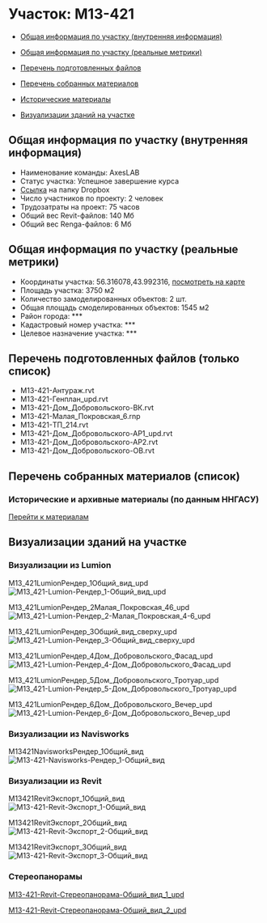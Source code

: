 # Участок: M13-421

* [Общая информация по участку (внутренняя информация)](#Chapter1)

* [Общая информация по участку (реальные метрики)](#Chapter2)

* [Перечень подготовленных файлов](#Chapter3)

* [Перечень собранных материалов](#Chapter4)

* [Исторические материалы](#Chapter5)

* [Визуализации зданий на участке](#Chapter6)

## <a id="Chapter1"></a> Общая информация по участку (внутренняя информация)
+ Наименование команды: AxesLAB
+ Статус участка: Успешное завершение курса
+ [Ссылка](https://www.dropbox.com/sh/wvvgv1nw1iqred9/AACp_WtoYN514FLkRQhmzNi9a/M13_421?dl=0) на папку Dropbox
+ Число участников по проекту: 2 человек
+ Трудозатраты на проект: 75 часов
+ Общий вес Revit-файлов: 140 Мб
+ Общий вес Renga-файлов: 6 Мб
## <a id="Chapter2"></a> Общая информация по участку (реальные метрики)
+ Координаты участка: 56.316078,43.992316, [посмотреть на карте](https://yandex.ru/maps/47/nizhny-novgorod/?ll=43.992316%2C56.316078&z=19)
+ Площадь участка: 3750 м2
+ Количество замоделированных объектов: 2 шт.
+ Общая площадь смоделированных объектов: 1545 м2
+ Район города: *** 
+ Кадастровый номер участка: *** 
+ Целевое назначение участка: *** 
## <a id="Chapter3"></a> Перечень подготовленных файлов (только список)
+ M13-421-Антураж.rvt
+ M13-421-Генплан_upd.rvt
+ M13-421-Дом_Добровольского-ВК.rvt
+ M13-421-Малая_Покровская_6.rnp
+ M13-421-ТП_214.rvt
+ М13-421-Дом_Добровольского-АР1_upd.rvt
+ М13-421-Дом_Добровольского-АР2.rvt
+ М13-421-Дом_Добровольского-ОВ.rvt
## <a id="Chapter4"></a> Перечень собранных материалов (список)
### <a id="Chapter5"></a> Исторические и архивные материалы (по данным ННГАСУ)
[Перейти к материалам](/BuidingsInfo/a1ca980a-1141-4b4e-8af8-b6090359bcb5/About.md)
## <a id="Chapter6"></a> Визуализации зданий на участке
### Визуализации из Lumion
M13_421LumionРендер_1Общий_вид_upd
![M13_421-Lumion-Рендер_1-Общий_вид_upd](/Images/M13_421/M13_421-Lumion-Рендер_1-Общий_вид_upd_Compressed.jpg)

M13_421LumionРендер_2Малая_Покровская_46_upd
![M13_421-Lumion-Рендер_2-Малая_Покровская_4-6_upd](/Images/M13_421/M13_421-Lumion-Рендер_2-Малая_Покровская_4-6_upd_Compressed.jpg)

M13_421LumionРендер_3Общий_вид_сверху_upd
![M13_421-Lumion-Рендер_3-Общий_вид_сверху_upd](/Images/M13_421/M13_421-Lumion-Рендер_3-Общий_вид_сверху_upd_Compressed.jpg)

M13_421LumionРендер_4Дом_Добровольского_Фасад_upd
![M13_421-Lumion-Рендер_4-Дом_Добровольского_Фасад_upd](/Images/M13_421/M13_421-Lumion-Рендер_4-Дом_Добровольского_Фасад_upd_Compressed.jpg)

M13_421LumionРендер_5Дом_Добровольского_Тротуар_upd
![M13_421-Lumion-Рендер_5-Дом_Добровольского_Тротуар_upd](/Images/M13_421/M13_421-Lumion-Рендер_5-Дом_Добровольского_Тротуар_upd_Compressed.jpg)

M13_421LumionРендер_6Дом_Добровольского_Вечер_upd
![M13_421-Lumion-Рендер_6-Дом_Добровольского_Вечер_upd](/Images/M13_421/M13_421-Lumion-Рендер_6-Дом_Добровольского_Вечер_upd_Compressed.jpg)

### Визуализации из Navisworks
M13421NavisworksРендер_1Общий_вид
![M13-421-Navisworks-Рендер_1-Общий_вид](/Images/M13_421/M13-421-Navisworks-Рендер_1-Общий_вид_Compressed.jpg)

### Визуализации из Revit
M13421RevitЭкспорт_1Общий_вид
![M13-421-Revit-Экспорт_1-Общий_вид](/Images/M13_421/M13-421-Revit-Экспорт_1-Общий_вид_Compressed.jpg)

M13421RevitЭкспорт_2Общий_вид
![M13-421-Revit-Экспорт_2-Общий_вид](/Images/M13_421/M13-421-Revit-Экспорт_2-Общий_вид_Compressed.jpg)

M13421RevitЭкспорт_3Общий_вид
![M13-421-Revit-Экспорт_3-Общий_вид](/Images/M13_421/M13-421-Revit-Экспорт_3-Общий_вид_Compressed.jpg)

### Стереопанорамы
[M13-421-Revit-Стереопанорама-Общий_вид_1_upd](https://pano.autodesk.com/pano.html?url=jpgs/f20f5af0-cad4-42c8-8472-0a3ba922e930&version=2)

[M13-421-Revit-Стереопанорама-Общий_вид_2_upd](https://pano.autodesk.com/pano.html?url=jpgs/b90bfeb4-8aff-4045-9f09-5e00fa5f7ca3&version=2)


